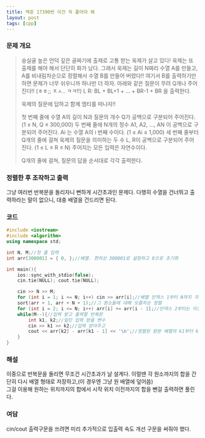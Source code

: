 ```yaml
---
title: 백준 17390번 이건 꼭 풀어야 해
layout: post
tags: [cpp]
---
```

### 문제 개요
> 숭실골 높은 언덕 깊은 골짜기에 출제로 고통 받는 욱제가 살고 있다!
> 욱제는 또 출제를 해야 해서 단단히 화가 났다. 그래서 욱제는 길이 N짜리 수열 A를 만들고, A를 비내림차순으로 정렬해서 수열 B를 만들어 버렸다!! 여기서 B를 출력하기만 하면 문제가 너무 쉬우니까 하나만 더 하자. 아래와 같은 질문이 무려 Q개나 주어진다!! (ㅎㅎ;; ㅈㅅ.. ㅋㅋ!!)
> L R: BL + BL+1 + ... + BR-1 + BR 을 출력한다.
>
> 욱제의 질문에 답하고 함께 엠티를 떠나자!!
>
> 첫 번째 줄에 수열 A의 길이 N과 질문의 개수 Q가 공백으로 구분되어 주어진다. (1 ≤ N, Q ≤ 300,000)
> 두 번째 줄에 N개의 정수 A1, A2, ..., AN 이 공백으로 구분되어 주어진다. Ai 는 수열 A의 i 번째 수이다. (1 ≤ Ai ≤ 1,000)
> 세 번째 줄부터 Q개의 줄에 걸쳐 욱제의 질문을 의미하는 두 수 L, R이 공백으로 구분되어 주어진다. (1 ≤ L ≤ R ≤ N)
> 주어지는 모든 입력은 자연수이다.
> 
> Q개의 줄에 걸쳐, 질문의 답을 순서대로 각각 출력한다.

### 정렬한 후 조작하고 출력
그냥 여러번 반복문을 돌리자니 뻔하게 시간초과인 문제다. 다행히 수열을 건너뛰고 출력하라는 말이 없으니, 대충 배열을 건드리면 된다.
### 코드
```c++
#include <iostream>
#include <algorithm>
using namespace std;

int N, M;//첫 줄 입력
int arr[300001] = { 0, };//배열. 편의상 300001로 설정하고 0으로 초기화

int main(){
	ios::sync_with_stdio(false);
	cin.tie(NULL); cout.tie(NULL);

	cin >> N >> M;
	for (int i = 1; i <= N; i++) cin >> arr[i];//배열 인덱스 1부터 N까지 각각 원소 삽입
	sort(arr + 1, arr + N + 1);//그 원소들에 대해 오름차순 정렬
	for (int i = 2; i <= N; i++) arr[i] += arr[i - 1];//인덱스 2부터는 이전 배열의 원소를 더해주게 되면 각 인덱스의 합은 인덱스 1부터 n까지의 합이 됨.
	while(M--){//입력 받고 출력할 반복문
		int k1, k2;//일단 입력 받을 변수
		cin >> k1 >> k2;//입력 받아주고
		cout << arr[k2] - arr[k1 - 1] << '\n';//정렬된 원본 배열의 k1부터 k2까지의 합은 arr[k2] - arr[k1 -1]이 된다. 이걸 출력.
	}
}
```
### 해설
이중으로 반복문을 돌리면 무조건 시간초과가 날 설계다. 이럴땐 각 원소까지의 합을 간단히 다시 배열 형태로 저장하고,(이 경우엔 그냥 원 배열에 덮어씀)  
그걸 이용해 원하는 위치까지의 합에서 시작 위치 이전까지의 합을 뺀걸 출력하면 풀린다.  
### 여담
cin/cout 출력구문을 쓰려면 미리 추가적으로 입출력 속도 개선 구문을 써줘야 했다.
